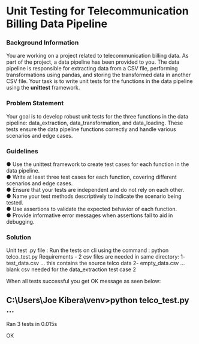 # Unit Testing for Telecommunication Billing Data Pipeline

<h3>Background Information</h3>
You are working on a project related to telecommunication billing data. As part of the project, a
data pipeline has been provided to you. The data pipeline is responsible for extracting data from
a CSV file, performing transformations using pandas, and storing the transformed data in
another CSV file. Your task is to write unit tests for the functions in the data pipeline using the
<b>unittest</b> framework.

<h3>Problem Statement</h3>
Your goal is to develop robust unit tests for the three functions in the data pipeline:
data_extraction, data_transformation, and data_loading. These tests ensure the data
pipeline functions correctly and handle various scenarios and edge cases.

<h3>Guidelines</h3>
● Use the unittest framework to create test cases for each function in the data pipeline.
<br>● Write at least three test cases for each function, covering different scenarios and edge
cases.
<br>● Ensure that your tests are independent and do not rely on each other.
<br>● Name your test methods descriptively to indicate the scenario being tested.
<br>● Use assertions to validate the expected behavior of each function.
<br>● Provide informative error messages when assertions fail to aid in debugging.

<h3>Solution</h3>
Unit test .py file : 
Run the tests on cli using the command : python telco_test.py
Requirements - 2 csv files are needed in same directory:
1- test_data.csv ... this contains the source telco data
2- empty_data.csv ... blank csv needed for the data_extraction test case 2

When all tests successful you get OK message as seen below:

C:\Users\Joe Kibera\venv>python telco_test.py
...
----------------------------------------------------------------------
Ran 3 tests in 0.015s

OK



